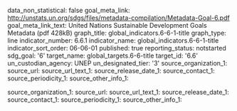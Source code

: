 data_non_statistical: false
goal_meta_link: http://unstats.un.org/sdgs/files/metadata-compilation/Metadata-Goal-6.pdf
goal_meta_link_text: United Nations Sustainable Development Goals Metadata (pdf 428kB)
graph_title: global_indicators.6-6-1-title
graph_type: line
indicator_number: 6.6.1
indicator_name: global_indicators.6-6-1-title
indicator_sort_order: 06-06-01
published: true
reporting_status: notstarted
sdg_goal: '6'
target_name: global_targets.6-6-title
target_id: '6.6'
un_custodian_agency: UNEP
un_designated_tier: '3'
source_organization_1: 
source_url: 
source_url_text_1: 
source_release_date_1: 
source_contact_1: 
source_periodicity_1: 
source_other_info_1: 

source_organization_1: 
source_url: 
source_url_text_1: 
source_release_date_1: 
source_contact_1: 
source_periodicity_1: 
source_other_info_1: 
